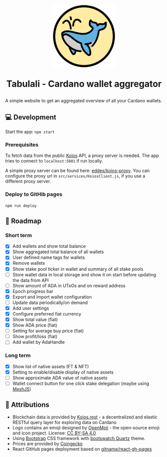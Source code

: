 <h1 align="center">
<img src="src/logo.svg" width="200px">
<p>Tabulali - Cardano wallet aggregator</p>
</h1>

A simple website to get an aggregated overview of all your Cardano wallets.

## 💻 Development

Start the app: `npm start`

### Prerequisites

To fetch data from the public [Koios](https://koios.rest) API, a proxy server is needed.
The app tries to connect to `localhost:5001` if run locally.

A simple proxy server can be found here: [eddex/koios-proxy](https://github.com/eddex/koios-proxy).
You can configure the proxy url in `src/services/KoiosClient.js`, if you use a different proxy server.

### Deploy to GitHib pages

`npm run deploy`

## 📝 Roadmap

### Short term

- [x] Add wallets and show total balance
- [x] Show aggregated total balance of all wallets
- [x] User defined name tags for wallets
- [x] Remove wallets
- [x] Show stake pool ticker in wallet and summary of all stake pools
- [ ] Store wallet data in local storage and show it on start before updating the data from API
- [ ] Show amount of ADA in UTxOs and on reward address
- [x] Epoch progress bar
- [x] Export and import wallet configuration
- [ ] Update data periodically/on demand
- [x] Add user settings
- [x] Configure preferred fiat currency
- [x] Show total value (fiat)
- [x] Show ADA price (fiat)
- [ ] Setting for average buy price (fiat)
- [ ] Show profit/loss (fiat)
- [ ] Add wallet by AdaHandle

### Long term

- [x] Show list of native assets (FT & NFT)
- [x] Setting to enable/disable display of native assets
- [ ] Show approximate ADA value of native assets
- [ ] Wallet connect button for one click stake delegation (maybe using [MeshJS](https://mesh.martify.io/))

## 🙏 Attributions

- Blockchain data is provided by [Koios.rest](https://koios.rest) - a decentralized and elastic RESTful query layer for exploring data on Cardano
- Logo contains an emoji designed by [OpenMoji](https://openmoji.org/) - the open-source emoji and icon project. License: [CC BY-SA 4.0](https://creativecommons.org/licenses/by-sa/4.0/#)
- Using [Bootstrap](https://getbootstrap.com/) CSS framework with [bootswatch Quartz](https://bootswatch.com/quartz/) theme.
- Prices are provided by [Coingecko](https://coingecko.com)
- React GitHub pages deployment based on [gitname/react-gh-pages](https://github.com/gitname/react-gh-pages)
